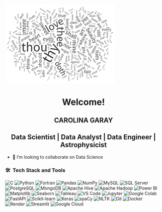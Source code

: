 <!-- NUBE -->
<picture> 
  <img alt="Data" src="soneto_shakespeare.jpeg" width="70%" > 
</picture>

<h1 align="center"> Welcome! </h1> 

<h2 align="center">
CAROLINA GARAY
</h2>

<h2 align="center">
Data Scientist | Data Analyst | Data Engineer | Astrophysicist
</h2>

- 👯 I’m looking to collaborate on Data Science

### 🛠 &nbsp;Tech Stack and Tools
![C](https://img.shields.io/badge/C-00599C?style=flat&labelColor=00599C&logoColor=white)
 ![Python](https://img.shields.io/badge/-Python-3776AB?style=flat&logo=python&logoColor=white)
 ![Fortran](https://img.shields.io/badge/-Fortran-734F96?style=flat) 
 ![Pandas](https://img.shields.io/badge/-Pandas-150458?style=flat&logo=pandas&logoColor=white)
  ![NumPy](https://img.shields.io/badge/-NumPy-013243?style=flat&logo=numpy&logoColor=white)
  ![MySQL](https://img.shields.io/badge/-MySQL-4479A1?style=flat&logo=mysql&logoColor=white)
  ![SQL Server](https://img.shields.io/badge/Microsoft%20SQL%20Server-05122A?style=flat&logo=microsoft%20sql%20server)
  ![PostgreSQL](https://img.shields.io/badge/-PostgreSQL-05122A?style=flat&logo=postgresql)
  ![MongoDB](https://img.shields.io/badge/-MongoDB-05122A?style=flat&logo=mongodb)
  ![Apache Hive](https://img.shields.io/badge/-Apache%20Hive-FDEE21?style=flat&logo=apache-hive&logoColor=black)
  ![Apache Hadoop](https://img.shields.io/badge/-Apache%20Hadoop-66CCFF?style=flat&logo=apache-hadoop&logoColor=black)
  ![Power BI](https://img.shields.io/badge/-Power%20BI-F2C811?style=flat&logo=power-bi&logoColor=black)
 ![Matplotlib](https://img.shields.io/badge/-Matplotlib-11557C?style=flat)
  ![Seaborn](https://img.shields.io/badge/-Seaborn-05122A?style=flat&logo=seaborn&logoColor=white)
  ![Tableau](https://img.shields.io/badge/-Tableau-05122A?style=flat&logo=tableau)
  ![VS Code](https://img.shields.io/badge/-VS%20Code-007ACC?style=flat&logo=visual-studio-code&logoColor=white)
  ![Jupyter](https://img.shields.io/badge/-Jupyter-05122A?style=flat&logo=jupyter)
  ![Google Colab](https://img.shields.io/badge/-Google%20Colab-05122A?style=flat&logo=googlecolab)
 ![FastAPI](https://img.shields.io/badge/-FastAPI-009688?style=flat&logo=fastapi&logoColor=white)
 ![Scikit-learn](https://img.shields.io/badge/-Scikit%20Learn-F7931E?style=flat&logo=scikit-learn&logoColor=white)
 ![Keras](https://img.shields.io/badge/-Keras-D00000?style=flat&logo=keras&logoColor=white)
  ![spaCy](https://img.shields.io/badge/-spaCy-05122A?style=flat&logo=spacy)
  ![NLTK](https://img.shields.io/badge/-NLTK-85EA2D?style=flat&logoColor=black)
  ![Git](https://img.shields.io/badge/-Git-F05032?style=flat&logo=git&logoColor=white)
 ![Docker](https://img.shields.io/badge/-Docker-2496ED?style=flat&logo=docker&logoColor=white)
  ![Render](https://img.shields.io/badge/-Render-46E3B7?style=flat&logo=render&logoColor=white)
  ![Streamlit](https://img.shields.io/badge/-Streamlit-FF4B4B?style=flat&logo=streamlit&logoColor=white)
  ![Google Cloud](https://img.shields.io/badge/Google%20Cloud-4285F4?style=flat&logo=google-cloud&logoColor=white)

  

